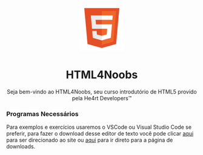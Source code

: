 <h1 align="center">
  <img src="/images//html.png" alt="HTML Logo" width="120px">
</h1>
<h1 align="center">HTML4Noobs</h1>
<p align="center">Seja bem-vindo ao HTML4Noobs, seu curso introdutório de HTML5 provido pela He4rt Developers&trade;</p>

<h3>Programas Necessários</h3>
<p>Para exemplos e exercícios usaremos o VSCode ou Visual Studio Code se preferir, para fazer o download desse editor de texto você pode clicar <a href="https://code.visualstudio.com/">aqui</a> para ser direcionado ao site ou <a href="https://code.visualstudio.com/#alt-downloads">aqui</a> para ir direto para a página de downloads.</p>
